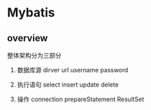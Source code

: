 # Mybatis

## overview

整体架构分为三部分
1. 数据库源
   dirver
   url
   username
   password

2. 执行语句
    select
    insert
    update
    delete

3. 操作
    connection
    prepareStatement
    ResultSet

    